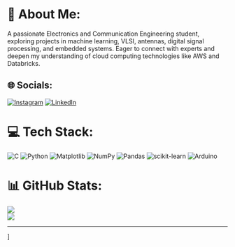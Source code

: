 # 💫 About Me:
A passionate Electronics and Communication Engineering student, exploring projects in machine learning, VLSI, antennas, digital signal processing, and embedded systems. Eager to connect with experts and deepen my understanding of cloud computing technologies like AWS and Databricks.


## 🌐 Socials:
[![Instagram](https://img.shields.io/badge/Instagram-%23E4405F.svg?logo=Instagram&logoColor=white)](https://instagram.com/_shreyas_v__) [![LinkedIn](https://img.shields.io/badge/LinkedIn-%230077B5.svg?logo=linkedin&logoColor=white)](https://linkedin.com/in/Shreyasone) 

# 💻 Tech Stack:
![C](https://img.shields.io/badge/c-%2300599C.svg?style=flat&logo=c&logoColor=white) ![Python](https://img.shields.io/badge/python-3670A0?style=flat&logo=python&logoColor=ffdd54) ![Matplotlib](https://img.shields.io/badge/Matplotlib-%23ffffff.svg?style=flat&logo=Matplotlib&logoColor=black) ![NumPy](https://img.shields.io/badge/numpy-%23013243.svg?style=flat&logo=numpy&logoColor=white) ![Pandas](https://img.shields.io/badge/pandas-%23150458.svg?style=flat&logo=pandas&logoColor=white) ![scikit-learn](https://img.shields.io/badge/scikit--learn-%23F7931E.svg?style=flat&logo=scikit-learn&logoColor=white) ![Arduino](https://img.shields.io/badge/-Arduino-00979D?style=flat&logo=Arduino&logoColor=white)
# 📊 GitHub Stats:
![](https://github-readme-stats.vercel.app/api?username=Shreyas-one&theme=aura&hide_border=false&include_all_commits=true&count_private=true)<br/>
![](https://github-readme-streak-stats.herokuapp.com/?user=Shreyas-one&theme=aura&hide_border=false)<br/>


---
[](https://visitcount.itsvg.in/api?id=Shreyas-one&icon=1&color=6)]
